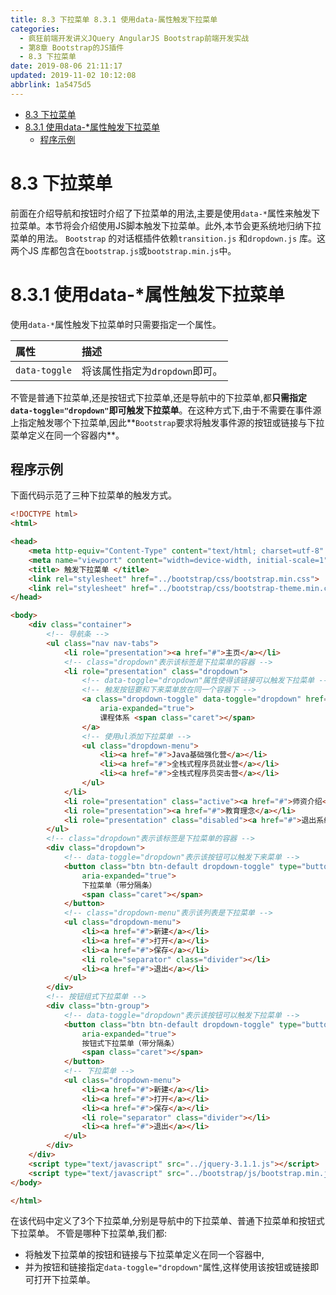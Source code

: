 ```yaml
---
title: 8.3 下拉菜单 8.3.1 使用data-属性触发下拉菜单
categories: 
  - 疯狂前端开发讲义JQuery AngularJS Bootstrap前端开发实战
  - 第8章 Bootstrap的JS插件
  - 8.3 下拉菜单
date: 2019-08-06 21:11:17
updated: 2019-11-02 10:12:08
abbrlink: 1a5475d5
---
```

<div id='my_toc'>

- [8.3 下拉菜单](/JavaReadingNotes/1a5475d5/#8-3-下拉菜单)
- [8.3.1 使用data-*属性触发下拉菜单](/JavaReadingNotes/1a5475d5/#8-3-1-使用data-*属性触发下拉菜单)
    - [程序示例](/JavaReadingNotes/1a5475d5/#程序示例)

</div>
<!--more-->
<script>if (navigator.platform.toLowerCase() == 'win32'){document.getElementById('my_toc').style.display = 'none';}</script>

<!--end-->
<!--SSTStart-->
# 8.3 下拉菜单 #
前面在介绍导航和按钮时介绍了下拉菜单的用法,主要是使用`data-*`属性来触发下拉菜单。本节将会介绍使用JS脚本触发下拉菜单。此外,本节会更系统地归纳下拉菜单的用法。
`Bootstrap` 的对话框插件依赖`transition.js` 和`dropdown.js` 库。这两个JS 库都包含在`bootstrap.js`或`bootstrap.min.js`中。
# 8.3.1 使用data-*属性触发下拉菜单 #
使用`data-*`属性触发下拉菜单时只需要指定一个属性。

|属性|描述|
|:---|:---|
|`data-toggle`|将该属性指定为`dropdown`即可。|
不管是普通下拉菜单,还是按钮式下拉菜单,还是导航中的下拉菜单,都**只需指定`data-toggle="dropdown"`即可触发下拉菜单**。在这种方式下,由于不需要在事件源上指定触发哪个下拉菜单,因此**`Bootstrap`要求将触发事件源的按钮或链接与下拉菜单定义在同一个容器内**。
## 程序示例 ##
下面代码示范了三种下拉菜单的触发方式。
```html
<!DOCTYPE html>
<html>

<head>
	<meta http-equiv="Content-Type" content="text/html; charset=utf-8" />
	<meta name="viewport" content="width=device-width, initial-scale=1">
	<title> 触发下拉菜单 </title>
	<link rel="stylesheet" href="../bootstrap/css/bootstrap.min.css">
	<link rel="stylesheet" href="../bootstrap/css/bootstrap-theme.min.css">
</head>

<body>
	<div class="container">
		<!-- 导航条 -->
		<ul class="nav nav-tabs">
			<li role="presentation"><a href="#">主页</a></li>
			<!-- class="dropdown"表示该标签是下拉菜单的容器 -->
			<li role="presentation" class="dropdown">
				<!-- data-toggle="dropdown"属性使得该链接可以触发下拉菜单 -->
				<!-- 触发按钮要和下来菜单放在同一个容器下 -->
				<a class="dropdown-toggle" data-toggle="dropdown" href="#" role="button" aria-haspopup="true"
					aria-expanded="true">
					课程体系 <span class="caret"></span>
				</a>
				<!-- 使用ul添加下拉菜单 -->
				<ul class="dropdown-menu">
					<li><a href="#">Java基础强化营</a></li>
					<li><a href="#">全栈式程序员就业营</a></li>
					<li><a href="#">全栈式程序员突击营</a></li>
				</ul>
			</li>
			<li role="presentation" class="active"><a href="#">师资介绍</a></li>
			<li role="presentation"><a href="#">教育理念</a></li>
			<li role="presentation" class="disabled"><a href="#">退出系统</a></li>
		</ul>
		<!-- class="dropdown"表示该标签是下拉菜单的容器 -->
		<div class="dropdown">
			<!-- data-toggle="dropdown"表示该按钮可以触发下来菜单 -->
			<button class="btn btn-default dropdown-toggle" type="button" data-toggle="dropdown" aria-haspopup="true"
				aria-expanded="true">
				下拉菜单（带分隔条）
				<span class="caret"></span>
			</button>
			<!-- class="dropdown-menu"表示该列表是下拉菜单 -->
			<ul class="dropdown-menu">
				<li><a href="#">新建</a></li>
				<li><a href="#">打开</a></li>
				<li><a href="#">保存</a></li>
				<li role="separator" class="divider"></li>
				<li><a href="#">退出</a></li>
			</ul>
		</div>
		<!-- 按钮组式下拉菜单 -->
		<div class="btn-group">
			<!-- data-toggle="dropdown"表示该按钮可以触发下拉菜单 -->
			<button class="btn btn-default dropdown-toggle" type="button" data-toggle="dropdown" aria-haspopup="true"
				aria-expanded="true">
				按钮式下拉菜单（带分隔条）
				<span class="caret"></span>
			</button>
			<!-- 下拉菜单 -->
			<ul class="dropdown-menu">
				<li><a href="#">新建</a></li>
				<li><a href="#">打开</a></li>
				<li><a href="#">保存</a></li>
				<li role="separator" class="divider"></li>
				<li><a href="#">退出</a></li>
			</ul>
		</div>
	</div>
	<script type="text/javascript" src="../jquery-3.1.1.js"></script>
	<script type="text/javascript" src="../bootstrap/js/bootstrap.min.js"></script>
</body>

</html>
```
在该代码中定义了3个下拉菜单,分别是导航中的下拉菜单、普通下拉菜单和按钮式下拉菜单。
不管是哪种下拉菜单,我们都:
- 将触发下拉菜单的按钮和链接与下拉菜单定义在同一个容器中,
- 并为按钮和链接指定`data-toggle="dropdown"`属性,这样使用该按钮或链接即可打开下拉菜单。
<!--SSTStop-->

